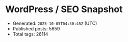 # WordPress / SEO Snapshot

- Generated: `2025-10-05T04:30:45Z` (UTC)
- Published posts: 5659
- Total tags: 26114
